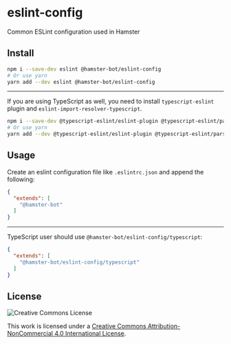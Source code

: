 # eslint-config

Common ESLint configuration used in Hamster

## Install

```bash
npm i --save-dev eslint @hamster-bot/eslint-config
# Or use yarn
yarn add --dev eslint @hamster-bot/eslint-config
```

------

If you are using TypeScript as well, you need to install `typescript-eslint` plugin and `eslint-import-resolver-typescript`.

```bash
npm i --save-dev @typescript-eslint/eslint-plugin @typescript-eslint/parser eslint-import-resolver-typescript
# Or use yarn
yarn add --dev @typescript-eslint/eslint-plugin @typescript-eslint/parser eslint-import-resolver-typescript
```

## Usage

Create an eslint configuration file like `.eslintrc.json` and append the following:

```json
{
  "extends": [
    "@hamster-bot"
  ]
}
```

------

TypeScript user should use `@hamster-bot/eslint-config/typescript`:

```json
{
  "extends": [
    "@hamster-bot/eslint-config/typescript"
  ]
}
```

## License

![Creative Commons License](https://i.creativecommons.org/l/by-nc/4.0/88x31.png)

This work is licensed under a [Creative Commons Attribution-NonCommercial 4.0 International License](http://creativecommons.org/licenses/by-nc/4.0/).
